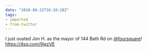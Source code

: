 ```yaml
---
date: "2010-08-22T16:10:28Z"
tags:
- imported
- from-twitter
---
```

I just ousted Jon H. as the mayor of 144 Bath Rd on [@foursquare](/twitter/#/foursquare)! https://4sq.com/9jezVE
